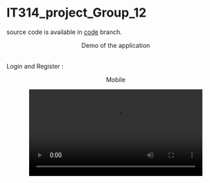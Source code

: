# IT314_project_Group_12
source code is available in <a href="https://github.com/Gangaraj-eng/IT314_Group12_Project/tree/code">code</a> branch.
<p align="center" >Demo of the application</p>

<br/>
Login and Register : 
<br/>

<div align="center" >
  <p>Mobile</p>
  <video  src="https://user-images.githubusercontent.com/77287821/229268402-e1af10b5-df6f-4acb-829f-7ee6828696a3.mp4" width=400/>
 
<div/>
  
<div align="center" >
  <p>Mobile</p>
  <video  src="https://user-images.githubusercontent.com/77287821/229268402-e1af10b5-df6f-4acb-829f-7ee6828696a3.mp4" width=400/>
 
<div/>
